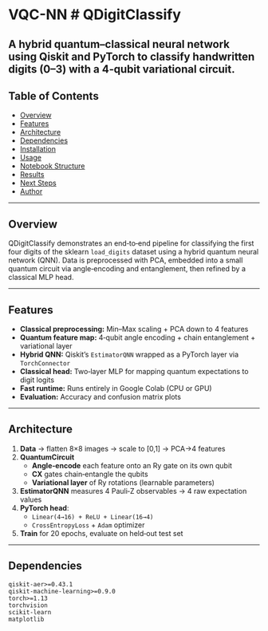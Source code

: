# VQC-NN # QDigitClassify

**A hybrid quantum–classical neural network using Qiskit and PyTorch to classify handwritten digits (0–3) with a 4‑qubit variational circuit.**
---

## Table of Contents

- [Overview](#overview)  
- [Features](#features)  
- [Architecture](#architecture)  
- [Dependencies](#dependencies)  
- [Installation](#installation)  
- [Usage](#usage)  
- [Notebook Structure](#notebook-structure)  
- [Results](#results)  
- [Next Steps](#next-steps)  
- [Author](#author)  

---

## Overview

QDigitClassify demonstrates an end‑to‑end pipeline for classifying the first four digits of the sklearn `load_digits` dataset using a hybrid quantum neural network (QNN). Data is preprocessed with PCA, embedded into a small quantum circuit via angle‑encoding and entanglement, then refined by a classical MLP head.

---

## Features

- **Classical preprocessing:** Min–Max scaling + PCA down to 4 features  
- **Quantum feature map:** 4‑qubit angle encoding + chain entanglement + variational layer  
- **Hybrid QNN:** Qiskit’s `EstimatorQNN` wrapped as a PyTorch layer via `TorchConnector`  
- **Classical head:** Two‑layer MLP for mapping quantum expectations to digit logits  
- **Fast runtime:** Runs entirely in Google Colab (CPU or GPU) 
- **Evaluation:** Accuracy and confusion matrix plots  

---

## Architecture

1. **Data** → flatten 8×8 images → scale to [0,1] → PCA→4 features  
2. **QuantumCircuit**  
   - **Angle‑encode** each feature onto an Ry gate on its own qubit  
   - **CX** gates chain‑entangle the qubits  
   - **Variational layer** of Ry rotations (learnable parameters)  
3. **EstimatorQNN** measures 4 Pauli‑Z observables → 4 raw expectation values  
4. **PyTorch head**:  
   - `Linear(4→16) + ReLU + Linear(16→4)`  
   - `CrossEntropyLoss` + `Adam` optimizer  
5. **Train** for 20 epochs, evaluate on held‑out test set  

---

## Dependencies

```text
qiskit-aer>=0.43.1
qiskit-machine-learning>=0.9.0
torch>=1.13
torchvision
scikit-learn
matplotlib

